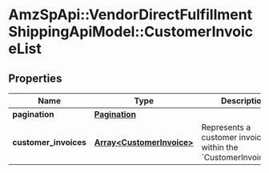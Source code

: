 # AmzSpApi::VendorDirectFulfillmentShippingApiModel::CustomerInvoiceList

## Properties
Name | Type | Description | Notes
------------ | ------------- | ------------- | -------------
**pagination** | [**Pagination**](Pagination.md) |  | [optional] 
**customer_invoices** | [**Array&lt;CustomerInvoice&gt;**](CustomerInvoice.md) | Represents a customer invoice within the &#x60;CustomerInvoiceList&#x60;. | [optional] 

